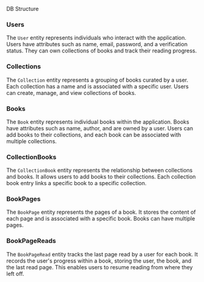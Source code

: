 
DB Structure

### Users
The `User` entity represents individuals who interact with the application. Users have attributes such as name, email, password, and a verification status. They can own collections of books and track their reading progress.

### Collections
The `Collection` entity represents a grouping of books curated by a user. Each collection has a name and is associated with a specific user. Users can create, manage, and view collections of books.

### Books
The `Book` entity represents individual books within the application. Books have attributes such as name, author, and are owned by a user. Users can add books to their collections, and each book can be associated with multiple collections.

### CollectionBooks
The `CollectionBook` entity represents the relationship between collections and books. It allows users to add books to their collections. Each collection book entry links a specific book to a specific collection.

### BookPages
The `BookPage` entity represents the pages of a book. It stores the content of each page and is associated with a specific book. Books can have multiple pages.

### BookPageReads
The `BookPageRead` entity tracks the last page read by a user for each book. It records the user's progress within a book, storing the user, the book, and the last read page. This enables users to resume reading from where they left off.
